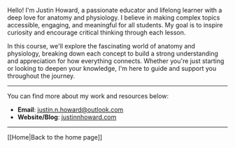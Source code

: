 
Hello! I'm Justin Howard, a passionate educator and lifelong learner with a deep love for anatomy and physiology. I believe in making complex topics accessible, engaging, and meaningful for all students. My goal is to inspire curiosity and encourage critical thinking through each lesson.

In this course, we'll explore the fascinating world of anatomy and physiology, breaking down each concept to build a strong understanding and appreciation for how everything connects. Whether you're just starting or looking to deepen your knowledge, I'm here to guide and support you throughout the journey.


---

You can find more about my work and resources below:

- **Email**: [justin.n.howard@outlook.com](mailto:justin.n.howard@outlook.com)
- **Website/Blog**: [justinnhoward.com](https://justinnhoward.com)


---

[[Home|Back to the home page]]
